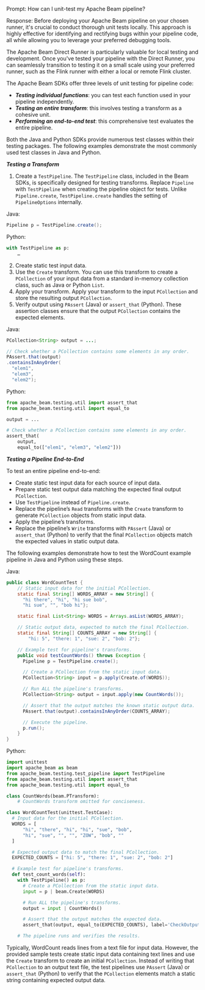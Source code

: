 Prompt:
How can I unit-test my Apache Beam pipeline?

Response:
Before deploying your Apache Beam pipeline on your chosen runner, it's crucial to conduct thorough unit tests locally. This approach is highly effective for identifying and rectifying bugs within your pipeline code, all while allowing you to leverage your preferred debugging tools.

The Apache Beam Direct Runner is particularly valuable for local testing and development. Once you've tested your pipeline with the Direct Runner, you can seamlessly transition to testing it on a small scale using your preferred runner, such as the Flink runner with either a local or remote Flink cluster.

The Apache Beam SDKs offer three levels of unit testing for pipeline code:
* ***Testing individual functions***: you can test each function used in your pipeline independently.
* ***Testing an entire transform***: this involves testing a transform as a cohesive unit.
* ***Performing an end-to-end test***: this comprehensive test evaluates the entire pipeline.

Both the Java and Python SDKs provide numerous test classes within their testing packages. The following examples demonstrate the most commonly used test classes in Java and Python.

***Testing a Transform***

1. Create a `TestPipeline`. The `TestPipeline` class, included in the Beam SDKs, is specifically designed for testing transforms. Replace `Pipeline` with `TestPipeline` when creating the pipeline object for tests. Unlike `Pipeline.create`, `TestPipeline.create` handles the setting of `PipelineOptions` internally.

Java:

```java
Pipeline p = TestPipeline.create();
```

Python:

```python
with TestPipeline as p:
    …
```

2. Create static test input data.
3. Use the `Create` transform. You can use this transform to create a `PCollection` of your input data from a standard in-memory collection class, such as Java or Python `List`.
4. Apply your transform. Apply your transform to the input `PCollection` and store the resulting output `PCollection`.
5. Verify output using `PAssert` (Java) or `assert_that` (Python). These assertion classes ensure that the output `PCollection` contains the expected elements.

Java:

```java
PCollection<String> output = ...;

// Check whether a PCollection contains some elements in any order.
PAssert.that(output)
.containsInAnyOrder(
  "elem1",
  "elem3",
  "elem2");
```

Python:

```python
from apache_beam.testing.util import assert_that
from apache_beam.testing.util import equal_to

output = ...

# Check whether a PCollection contains some elements in any order.
assert_that(
    output,
    equal_to(["elem1", "elem3", "elem2"]))
```

***Testing a Pipeline End-to-End***

To test an entire pipeline end-to-end:
* Create static test input data for each source of input data.
* Prepare static test output data matching the expected final output `PCollection`.
* Use `TestPipeline` instead of `Pipeline.create`.
* Replace the pipeline’s `Read` transforms with the `Create` transform to generate `PCollection` objects from static input data.
* Apply the pipeline’s transforms.
* Replace the pipeline’s `Write` transforms with `PAssert` (Java) or `assert_that` (Python) to verify that the final `PCollection` objects match the expected values in static output data.

The following examples demonstrate how to test the WordCount example pipeline in Java and Python using these steps.

Java:

```java
public class WordCountTest {
    // Static input data for the initial PCollection.
    static final String[] WORDS_ARRAY = new String[] {
      "hi there", "hi", "hi sue bob",
      "hi sue", "", "bob hi"};

    static final List<String> WORDS = Arrays.asList(WORDS_ARRAY);

    // Static output data, expected to match the final PCollection.
    static final String[] COUNTS_ARRAY = new String[] {
        "hi: 5", "there: 1", "sue: 2", "bob: 2"};

    // Example test for pipeline's transforms.
    public void testCountWords() throws Exception {
      Pipeline p = TestPipeline.create();

      // Create a PCollection from the static input data.
      PCollection<String> input = p.apply(Create.of(WORDS));

      // Run ALL the pipeline's transforms.
      PCollection<String> output = input.apply(new CountWords());

      // Assert that the output matches the known static output data.
      PAssert.that(output).containsInAnyOrder(COUNTS_ARRAY);

      // Execute the pipeline.
      p.run();
    }
}
```

Python:

```python
import unittest
import apache_beam as beam
from apache_beam.testing.test_pipeline import TestPipeline
from apache_beam.testing.util import assert_that
from apache_beam.testing.util import equal_to

class CountWords(beam.PTransform):
    # CountWords transform omitted for conciseness.

class WordCountTest(unittest.TestCase):
  # Input data for the initial PCollection.
  WORDS = [
      "hi", "there", "hi", "hi", "sue", "bob",
      "hi", "sue", "", "", "ZOW", "bob", ""
  ]

  # Expected output data to match the final PCollection.
  EXPECTED_COUNTS = ["hi: 5", "there: 1", "sue: 2", "bob: 2"]

  # Example test for pipeline's transforms.
  def test_count_words(self):
    with TestPipeline() as p:
      # Create a PCollection from the static input data.
      input = p | beam.Create(WORDS)

      # Run ALL the pipeline's transforms.
      output = input | CountWords()

      # Assert that the output matches the expected data.
      assert_that(output, equal_to(EXPECTED_COUNTS), label='CheckOutput')

    # The pipeline runs and verifies the results.
```

Typically, WordCount reads lines from a text file for input data. However, the provided sample tests create static input data containing text lines and use the `Create` transform to create an initial `PCollection`. Instead of writing that `PCollection` to an output text file, the test pipelines use `PAssert` (Java) or `assert_that` (Python) to verify that the `PCollection` elements match a static string containing expected output data.
